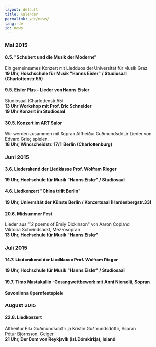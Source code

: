 ```yaml
---
layout: default
title: Kalender
permalink: /de/news/
lang: de
id: news
---
```



### Mai 2015

#### 8.5. "Schubert und die Musik der Moderne"
Ein gemeinsames Konzert mit Liedduos der Universität für Musik Graz  
__19 Uhr, Hoschschule für Musik "Hanns Eisler" / Studiosaal (Charlottenstr.55)__

#### 9.5. Eisler Plus - Lieder von Hanns Eisler

Studiosaal (Charlottenstr.55)  
__13 Uhr Workshop mit Prof. Eric Schneider__  
__19 Uhr Konzert im Studiosaal__

#### 30.5. Konzert im ART Salon
Wir werden zusammen mit Sopran Álfheiður Guðmundsdóttir Lieder von Edvard Grieg spielen.  
__18 Uhr, Windscheidstr. 17/1, Berlin (Charlottenburg)__


### Juni 2015

#### 3.6. Liederabend der Liedklasse Prof. Wolfram Rieger
__19 Uhr, Hochschule für Musik "Hanns Eisler" / Studiosaal__

#### 4.6. Liedkonzert "China trifft Berlin"
__19 Uhr, Universität der Künste Berlin / Konzertsaal (Hardenbergstr.33)__



#### 20.6. Midsummer Fest
Lieder aus "12 poems of Emily Dickinson" von Aaron Copland  
Viktoria Schwindsackl, Mezzosopran  
__13 Uhr, Hochschule für Musik "Hanns Eisler"__

### Juli 2015

#### 14.7. Liederabend der Liedklasse Prof. Wolfram Rieger
__19 Uhr, Hochschule für Musik "Hanns Eisler" / Studiosaal__

#### 19.7. Timo Mustakallio -Gesangwettbewerb mit Anni Niemelä, Sopran
__Savonlinna Opernfestspiele__

### August 2015

#### 22.8. Liedkonzert
Álfheiður Erla Guðmundsdóttir ja Kristin Guðmundsdóttir, Sopran  
Pétur Björnsson, Geiger  
__21 Uhr, Der Dom von Reykjavík (isl.Dómkirkja), Island__


